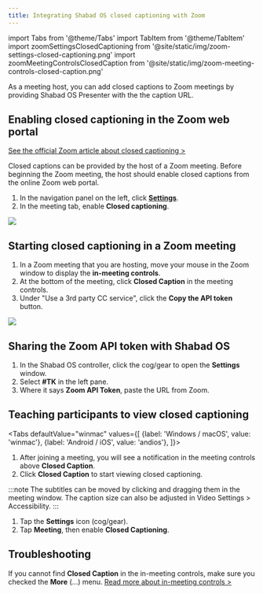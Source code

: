 ```yaml
---
title: Integrating Shabad OS closed captioning with Zoom
---
```


import Tabs from '@theme/Tabs'
import TabItem from '@theme/TabItem'
import zoomSettingsClosedCaptioning from '@site/static/img/zoom-settings-closed-captioning.png'
import zoomMeetingControlsClosedCaption from '@site/static/img/zoom-meeting-controls-closed-caption.png'

<p class="lead">As a meeting host, you can add closed captions to Zoom meetings by providing Shabad OS Presenter with the the caption URL.</p>

## Enabling closed captioning in the Zoom web portal

[See the official Zoom article about closed captioning >](https://support.zoom.us/hc/en-us/articles/207279736)

Closed captions can be provided by the host of a Zoom meeting. Before beginning the Zoom meeting, the host should enable closed captions from the online Zoom web portal.

1. In the navigation panel on the left, click [**Settings**](https://zoom.us/profile/setting).
2. In the meeting tab, enable **Closed captioning**.

<img src={zoomSettingsClosedCaptioning} width={500} />

## Starting closed captioning in a Zoom meeting

1. In a Zoom meeting that you are hosting, move your mouse in the Zoom window to display the **in-meeting controls**.
2. At the bottom of the meeting, click **Closed Caption** in the meeting controls.
3. Under "Use a 3rd party CC service", click the **Copy the API token** button.

<img src={zoomMeetingControlsClosedCaption} width={500} />

## Sharing the Zoom API token with Shabad OS

1. In the Shabad OS controller, click the cog/gear to open the **Settings** window.
2. Select **#TK** in the left pane.
3. Where it says **Zoom API Token**, paste the URL from Zoom.

## Teaching participants to view closed captioning

<Tabs
defaultValue="winmac"
values={[
{label: 'Windows / macOS', value: 'winmac'},
{label: 'Android / iOS', value: 'andios'},
]}>
<TabItem value="winmac">

1. After joining a meeting, you will see a notification in the meeting controls above **Closed Caption**.
2. Click **Closed Caption** to start viewing closed captioning.

:::note
The subtitles can be moved by clicking and dragging them in the meeting window. The caption size can also be adjusted in Video Settings > Accessibility.
:::

</TabItem>
<TabItem value="andios">

1. Tap the **Settings** icon (cog/gear).
2. Tap **Meeting**, then enable **Closed Captioning**.

</TabItem>
</Tabs>

## Troubleshooting

If you cannot find **Closed Caption** in the in-meeting controls, make sure you checked the **More** (...) menu. [Read more about in-meeting controls >](https://support.zoom.us/hc/en-us/articles/201362603)
